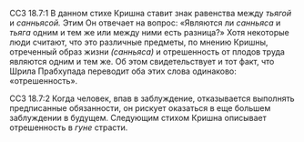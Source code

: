 ССЗ 18.7:1	В данном стихе Кришна ставит знак равенства между _тьягой_ и _санньясой._ Этим Он отвечает на вопрос: «Являются ли _санньяса_ и _тьяга_ одним и тем же или между ними есть разница?» Хотя некоторые люди считают, что это различные предметы, по мнению Кришны, отреченный образ жизни _(санньяса)_ и отрешенность от плодов труда являются одним и тем же. Об этом свидетельствует и тот факт, что Шрила Прабхупада переводит оба этих слова одинаково: «отрешенность».

ССЗ 18.7:2	Когда человек, впав в заблуждение, отказывается выполнять предписанные обязанности, он рискует оказаться в еще большем заблуждении в будущем. Следующим стихом Кришна описывает отрешенность в _гуне_ страсти.